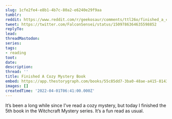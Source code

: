 ```yaml
---
slug: 1cfe2fe4-e8b1-4b7c-80a2-e6240e29f9aa
tumblr:
reddit: https://www.reddit.com/r/geekosaur/comments/ttl26o/finished_a_cozy_mystery_book/
tweet: https://twitter.com/FalconSensei/status/1509786364635598852
replyTo:
lead:
threadMastodon:
series:
tags:
- reading
toot:
date:
description:
thread: ''
title: Finished A Cozy Mystery Book
embed: https://app.thestorygraph.com/books/55c85dd7-3ba0-48ae-a415-81433bb1d4cb
images: []
createdTime: '2022-04-01T06:41:00.000Z'
---
```


It’s been a long while since I’ve read a cozy mystery, but today I finished the 5th book in the Witchcraft Mystery series. It’s a fun read as usual.